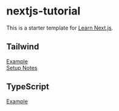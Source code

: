 # nextjs-tutorial

This is a starter template for [Learn Next.js](https://nextjs.org/learn).

## Tailwind

[Example](https://github.com/vercel/next.js/tree/canary/examples/with-tailwindcss)  
[Setup Notes](https://tailwindcss.com/docs/guides/nextjs)

## TypeScript
[Example](https://nextjs.org/learn/excel/typescript)